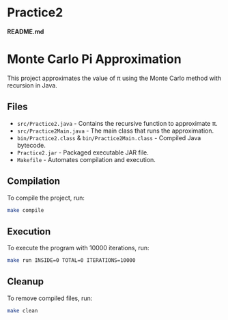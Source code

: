 # Practice2

**README.md**

# Monte Carlo Pi Approximation

This project approximates the value of π using the Monte Carlo method with recursion in Java.

## Files
- `src/Practice2.java` - Contains the recursive function to approximate π.
- `src/Practice2Main.java` - The main class that runs the approximation.
- `bin/Practice2.class` & `bin/Practice2Main.class` - Compiled Java bytecode.
- `Practice2.jar` - Packaged executable JAR file.
- `Makefile` - Automates compilation and execution.

## Compilation
To compile the project, run:
```sh
make compile
```

## Execution
To execute the program with 10000 iterations, run:
```sh
make run INSIDE=0 TOTAL=0 ITERATIONS=10000
```

## Cleanup
To remove compiled files, run:
```sh
make clean
```
